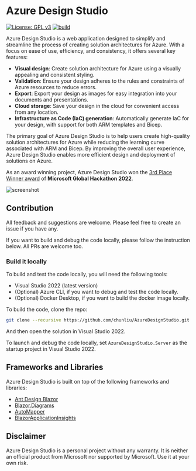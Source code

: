 # Azure Design Studio

[![License: GPL v3](https://img.shields.io/badge/License-GPLv3-blue.svg)](https://www.gnu.org/licenses/gpl-3.0) [![build](https://github.com/chunliu/AzureDesignStudio/actions/workflows/build.yml/badge.svg)](https://github.com/chunliu/AzureDesignStudio/actions/workflows/build.yml)

Azure Design Studio is a web application designed to simplify and streamline the process of creating solution architectures for Azure. With a focus on ease of use, efficiency, and consistency, it offers several key features:

- **Visual design**: Create solution architecture for Azure using a visually appealing and consistent styling.
- **Validation**: Ensure your design adheres to the rules and constraints of Azure resources to reduce errors.
- **Export**: Export your design as images for easy integration into your documents and presentations.
- **Cloud storage**: Save your design in the cloud for convenient access from any location.
- **Infrastructure as Code (IaC) generation**: Automatically generate IaC for your design, with support for both ARM templates and Bicep.

The primary goal of Azure Design Studio is to help users create high-quality solution architectures for Azure while reducing the learning curve associated with ARM and Bicep. By improving the overall user experience, Azure Design Studio enables more efficient design and deployment of solutions on Azure.

As an award winning project, Azure Design Studio won the [3rd Place Winner award](https://www.credly.com/badges/08684d43-a00e-418c-8cf3-4b5eb48f601f/linked_in_profile) of **Microsoft Global Hackathon 2022**. 

![screenshot](/assets/AzureDesignStudioV1.gif)

## Contribution

All feedback and suggestions are welcome. Please feel free to create an issue if you have any. 

If you want to build and debug the code locally, please follow the instruction below. All PRs are welcome too.

### Build it locally

To build and test the code locally, you will need the following tools:

- Visual Studio 2022 (latest version)
- (Optional) Azure CLI, if you want to debug and test the code locally.
- (Optional) Docker Desktop, if you want to build the docker image locally.

To build the code, clone the repo:

```bash
git clone --recursive https://github.com/chunliu/AzureDesignStudio.git
```

And then open the solution in Visual Studio 2022.

To launch and debug the code locally, set `AzureDesignStudio.Server` as the startup project in Visual Studio 2022. 

## Frameworks and Libraries

Azure Design Studio is built on top of the following frameworks and libraries:

- [Ant Design Blazor](https://antblazor.com/en-US/)
- [Blazor.Diagrams](https://github.com/Blazor-Diagrams/Blazor.Diagrams)
- [AutoMapper](https://automapper.org/)
- [BlazorApplicationInsights](https://github.com/IvanJosipovic/BlazorApplicationInsights)

## Disclaimer

Azure Design Studio is a personal project without any warranty. It is neither an official product from Microsoft nor supported by Microsoft. Use it at your own risk.

